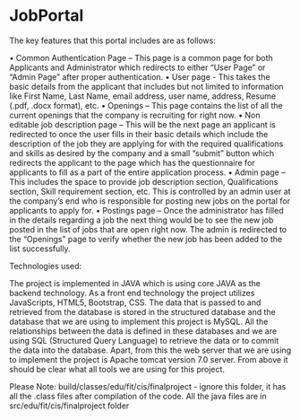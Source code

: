 # JobPortal

The key features that this portal includes are as follows:

•	Common Authentication Page – This page is a common page for both Applicants and Administrator which redirects to either “User Page” or “Admin Page” after proper authentication.
•	User page - This takes the basic details from the applicant that includes but not limited to information like First Name, Last Name, email address, user name, address, Resume (.pdf, .docx format), etc.
•	Openings – This page contains the list of all the current openings that the company is recruiting for right now.
•	Non editable job description page – This will be the next page an applicant is redirected to once the user fills in their basic details which include the description of the job they are applying for with the required qualifications and skills as desired by the company and a small “submit” button which redirects the applicant to the page which has the questionnaire for applicants to fill as a part of the entire application process.
•	Admin page – This includes the space to provide job description section, Qualifications section, Skill requirement section, etc. This is controlled by an admin user at the company’s end who is responsible for posting new jobs on the portal for applicants to apply for.
•	Postings page – Once the administrator has filled in the details regarding a job the next thing would be to see the new job posted in the list of jobs that are open right now. The admin is redirected to the “Openings” page to verify whether the new job has been added to the list successfully.

Technologies used:

The project is implemented in JAVA which is using core JAVA as the backend technology. As a front end technology the project utilizes JavaScripts, HTML5, Bootstrap, CSS.  The data that is passed to and retrieved from the database is stored in the structured database and the database that we are using to implement this project is MySQL. All the relationships between the data is defined in these databases and we are using SQL (Structured Query Language) to retrieve the data or to commit the data into the database. Apart, from this the web server that we are using to implement the project is Apache tomcat version 7.0 server. From above it should be clear what all tools we are using for this project.

Please Note: build/classes/edu/fit/cis/finalproject - ignore this folder, it has all the .class files after compilation of the code. All the java files are in src/edu/fit/cis/finalproject folder
